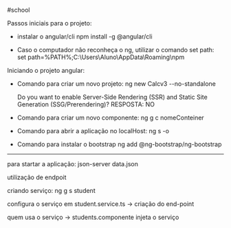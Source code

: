 #school

Passos iniciais para o projeto:
* instalar o angular/cli
    npm install -g @angular/cli

* Caso o computador não reconheça o ng, utilizar o comando set path:
  set path=%PATH%;C:\Users\Aluno\AppData\Roaming\npm

Iniciando o projeto angular:
* Comando para criar um novo projeto:
  ng new Calcv3 --no-standalone

  	 Do you want to enable Server-Side Rendering (SSR) and Static
Site Generation (SSG/Prerendering)? 
    RESPOSTA: NO

* Comando para criar um novo componente:
  ng g c nomeConteiner

* Comando para abrir a aplicação no  localHost:
  ng s -o

* Comando para instalar o bootstrap
  ng add @ng-bootstrap/ng-bootstrap

*************************************

para startar a aplicação:
  json-server data.json


utilização de endpoit

criando serviço:
ng g s student

configura o serviço em student.service.ts -> criação do end-point

quem usa o serviço -> students.componente
    injeta o serviço






